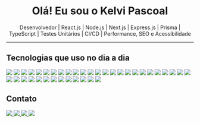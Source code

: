 <!-- Banner ou mensagem de boas-vindas -->
<h1 align="center">Olá! Eu sou o Kelvi Pascoal</h1>

<p align="center">
 Desenvolvedor | React.js | Node.js | Next.js | Express.js | Prisma | TypeScript | Testes Unitários | CI/CD | Performance, SEO e Acessibilidade
</p>

---

## Tecnologias que uso no dia a dia

<p align="left">
  <img src="https://img.shields.io/badge/Docker-2496ED?style=for-the-badge&logo=docker&logoColor=white" />
  <img src="https://img.shields.io/badge/React-20232A?style=for-the-badge&logo=react&logoColor=61DAFB" />
  <img src="https://img.shields.io/badge/Next.js-000000?style=for-the-badge&logo=next.js&logoColor=white" />
  <img src="https://img.shields.io/badge/Node.js-339933?style=for-the-badge&logo=node.js&logoColor=white" />
  <img src="https://img.shields.io/badge/Express.js-404D59?style=for-the-badge" />
  <img src="https://img.shields.io/badge/Webpack-8DD6F9?style=for-the-badge&logo=webpack&logoColor=black" />
  <img src="https://img.shields.io/badge/JavaScript-F7DF1E?style=for-the-badge&logo=javascript&logoColor=black" />
  <img src="https://img.shields.io/badge/TypeScript-007ACC?style=for-the-badge&logo=typescript&logoColor=white" />
  <img src="https://img.shields.io/badge/Storybook-FF4785?style=for-the-badge&logo=storybook&logoColor=white" />
  <img src="https://img.shields.io/badge/React Testing Library-322F20?style=for-the-badge&logo=testing-library&logoColor=red" />
  <img src="https://img.shields.io/badge/Jest-C21325?style=for-the-badge&logo=jest&logoColor=white" />
  <img src="https://img.shields.io/badge/Cypress-17202C?style=for-the-badge&logo=cypress&logoColor=white" />
  <img src="https://img.shields.io/badge/JWT-000000?style=for-the-badge" />
  <img src="https://img.shields.io/badge/Bcrypt-121212?style=for-the-badge" />
  <img src="https://img.shields.io/badge/Prisma-2D3748?style=for-the-badge&logo=prisma&logoColor=white" />
  <img src="https://img.shields.io/badge/PostgreSQL-4169E1?style=for-the-badge&logo=postgresql&logoColor=white" />
  <img src="https://img.shields.io/badge/MongoDB-47A248?style=for-the-badge&logo=mongodb&logoColor=white" />
  <img src="https://img.shields.io/badge/Component Libraries-6E57E0?style=for-the-badge" />
  <img src="https://img.shields.io/badge/Redux-593D88?style=for-the-badge&logo=redux&logoColor=white" />
  <img src="https://img.shields.io/badge/Redux Saga-999999?style=for-the-badge" />
  <img src="https://img.shields.io/badge/React Hook Form-EC5990?style=for-the-badge" />
  <img src="https://img.shields.io/badge/Yup-76BC1F?style=for-the-badge" />
  <img src="https://img.shields.io/badge/Zustand-000000?style=for-the-badge" />
  <img src="https://img.shields.io/badge/Jotai-1D1D1D?style=for-the-badge" />
  <img src="https://img.shields.io/badge/Emotion-C76494?style=for-the-badge" />
  <img src="https://img.shields.io/badge/Styled Components-db7092?style=for-the-badge&logo=styled-components&logoColor=white" />
  <img src="https://img.shields.io/badge/Chakra UI-319795?style=for-the-badge&logo=chakraui&logoColor=white" />
  <img src="https://img.shields.io/badge/Rollup-EC4A3F?style=for-the-badge&logo=rollup.js&logoColor=white" />
  <img src="https://img.shields.io/badge/REST API-025E8C?style=for-the-badge" />
  <img src="https://img.shields.io/badge/Nodemailer-33A353?style=for-the-badge" />
  <img src="https://img.shields.io/badge/Git-F05032?style=for-the-badge&logo=git&logoColor=white" />
  <img src="https://img.shields.io/badge/GitHub-181717?style=for-the-badge&logo=github&logoColor=white" />
  <img src="https://img.shields.io/badge/CI/CD-0A0A0A?style=for-the-badge" />
  <img src="https://img.shields.io/badge/RESTful APIs-025E8C?style=for-the-badge" />
  <img src="https://img.shields.io/badge/Micro Frontend-000?style=for-the-badge" />
  <img src="https://img.shields.io/badge/Monolito-555?style=for-the-badge" />
  <img src="https://img.shields.io/badge/Scrum-6DB33F?style=for-the-badge&logo=scrumalliance&logoColor=white" />
  <img src="https://img.shields.io/badge/Figma-F24E1E?style=for-the-badge&logo=figma&logoColor=white" />
</p>

## Contato

<p align="left">
<a href="mailto:kelvi.pascoal@outlook.com">
  <img src="https://img.shields.io/badge/E--mail-D14836?style=for-the-badge&logo=gmail&logoColor=white"/>
</a>
<a href="https://www.linkedin.com/in/kelvi-pascoal-57a315215/">
  <img src="https://img.shields.io/badge/LinkedIn-0077B5?style=for-the-badge&logo=linkedin&logoColor=white"/>
</a>
<a href="https://wa.me/5527988831884" target="_blank">
  <img src="https://img.shields.io/badge/WhatsApp-25D366?style=for-the-badge&logo=whatsapp&logoColor=white"/>
</a>
<a href="https://t.me/+5527988831884" target="_blank">
  <img src="https://img.shields.io/badge/Telegram-26A5E4?style=for-the-badge&logo=telegram&logoColor=white"/>
</a>

</p>

